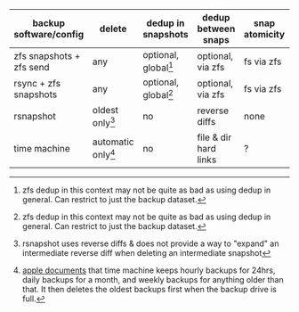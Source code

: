 

| backup software/config   | delete            | dedup in snapshots   | dedup between snaps   |snap atomicity | snap io cost | storage efficiency | bitrot resistance | data auth |
|--------------------------|-------------------|----------------------|-----------------------|----------------|--------------|--------------------|-------------------|-----------|
| zfs snapshots + zfs send | any               | optional, global[^1] | optional, via zfs     | fs via zfs     | none         | mid                | zfs scrub         |           |
| rsync + zfs snapshots    | any               | optional, global[^1] | optional, via zfs     | fs via zfs     | rsync scan   | mid                | zfs scrub         |           |
| rsnapshot                | oldest only[^2]   | no                   | reverse diffs         | none           | rsync scan   |                    |                   |           |
| time machine             | automatic only[^3]| no                   | file & dir hard links | ?              | ?            |                   |           |


[^1]: zfs dedup in this context may not be quite as bad as using dedup in
  general. Can restrict to just the backup dataset.

[^2]: rsnapshot uses reverse diffs & does not provide a way to "expand" an
  intermediate reverse diff when deleting an intermediate snapshot

[^3]: [apple documents](https://support.apple.com/en-us/HT201250) that time machine keeps hourly backups for 24hrs, daily backups for a month, and weekly backups for anything older than that. It then deletes the oldest backups first when the backup drive is full.
